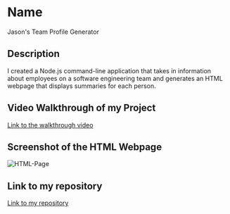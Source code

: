 # Name
Jason's Team Profile Generator

## Description
 I created a Node.js command-line application that takes in information about employees on a software engineering team and generates an HTML webpage that displays summaries for each person. 

  ## Video Walkthrough of my Project
<a href= "https://drive.google.com/file/d/1RNHtu9f5KvfquZkMg9O3xKU0aHVTMzER/view" target= blank>Link to the walkthrough video</a>
  
  ## Screenshot of the HTML Webpage
  ![HTML-Page](https://user-images.githubusercontent.com/109103857/189983987-94279344-514f-44cc-b5c7-11ac19bf1b29.png)

  

  ## Link to my repository
<a href="https://github.com/jrettinger/team-profile-generator" target= blank>Link to my repository</a>
